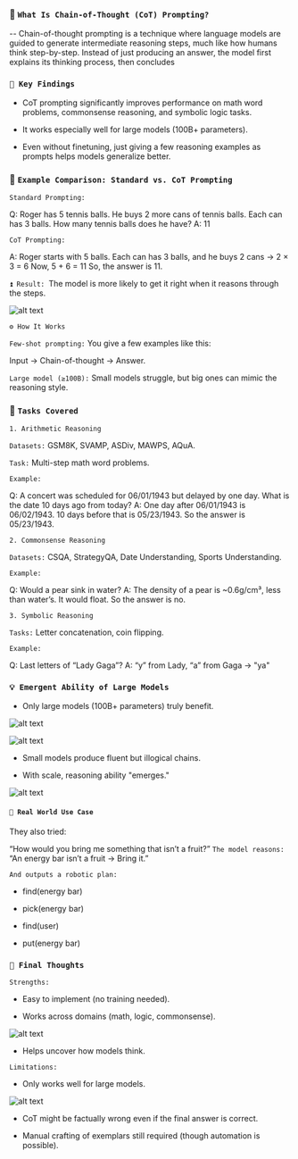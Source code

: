 ### 🧠 `What Is Chain-of-Thought (CoT) Prompting?`

-- Chain-of-thought prompting is a technique where language models are guided to generate intermediate reasoning steps, much like how humans think step-by-step. Instead of just producing an answer, the model first explains its thinking process, then concludes

### `🔬 Key Findings`

- CoT prompting significantly improves performance on math word problems, commonsense reasoning, and symbolic logic tasks.

- It works especially well for large models (100B+ parameters).

- Even without finetuning, just giving a few reasoning examples as prompts helps models generalize better.

### 🔢 `Example Comparison: Standard vs. CoT Prompting`

`Standard Prompting:`

Q: Roger has 5 tennis balls. He buys 2 more cans of tennis balls. Each can has 3 balls. How many tennis balls does he have?
A: 11

`CoT Prompting:`

A: Roger starts with 5 balls.
Each can has 3 balls, and he buys 2 cans → 2 × 3 = 6
Now, 5 + 6 = 11
So, the answer is 11.

`⏫ Result: `The model is more likely to get it right when it reasons through the steps.

![alt text](<IMG/Screenshot 2025-04-15 200137.jpg>)


`⚙️ How It Works`

`Few-shot prompting:` You give a few examples like this:

Input → Chain-of-thought → Answer.

`Large model (≥100B):` Small models struggle, but big ones can mimic the reasoning style.

### 🔁 `Tasks Covered`

`1. Arithmetic Reasoning`

`Datasets:` GSM8K, SVAMP, ASDiv, MAWPS, AQuA.

`Task:` Multi-step math word problems.

`Example:`

Q: A concert was scheduled for 06/01/1943 but delayed by one day. What is the date 10 days ago from today?
A: One day after 06/01/1943 is 06/02/1943.
10 days before that is 05/23/1943. So the answer is 05/23/1943.

`2. Commonsense Reasoning`

`Datasets:` CSQA, StrategyQA, Date Understanding, Sports Understanding.

`Example:`

Q: Would a pear sink in water?
A: The density of a pear is ~0.6g/cm³, less than water’s. It would float. So the answer is no.

`3. Symbolic Reasoning`

`Tasks:` Letter concatenation, coin flipping.

`Example:`

Q: Last letters of “Lady Gaga”?
A: “y” from Lady, “a” from Gaga → "ya"

### `💡 Emergent Ability of Large Models`

- Only large models (100B+ parameters) truly benefit.

![alt text](<IMG/Screenshot 2025-04-15 201504.jpg>)

![alt text](<IMG/Screenshot 2025-04-15 201445.jpg>)

- Small models produce fluent but illogical chains.

- With scale, reasoning ability "emerges."

![alt text](<IMG/Screenshot 2025-04-15 201737.jpg>)

#### `🧠 Real World Use Case`
They also tried:

“How would you bring me something that isn’t a fruit?”
`The model reasons:`
“An energy bar isn’t a fruit → Bring it.”

`And outputs a robotic plan:`

- find(energy bar)

- pick(energy bar)

- find(user)

- put(energy bar)

### `🧩 Final Thoughts`

`Strengths:`

- Easy to implement (no training needed).

- Works across domains (math, logic, commonsense).

![alt text](<IMG/Screenshot 2025-04-15 201909.jpg>)

- Helps uncover how models think.

`Limitations:`

- Only works well for large models.

![alt text](<IMG/Screenshot 2025-04-15 202044.jpg>)

- CoT might be factually wrong even if the final answer is correct.

- Manual crafting of exemplars still required (though automation is possible).